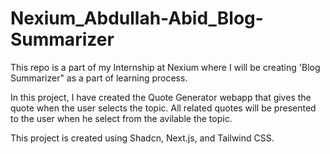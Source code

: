 # Nexium_Abdullah-Abid_Blog-Summarizer
This repo is a part of my Internship at Nexium where I will be creating 'Blog Summarizer" as a part of learning process.

In this project, I have created the Quote Generator webapp that gives the quote when the user selects the topic.  All related quotes will be presented to the user when he select from the avilable the topic.

This project is created using Shadcn, Next.js, and Tailwind CSS.

